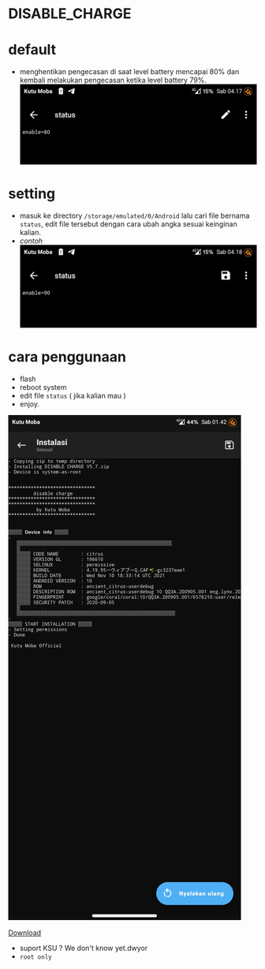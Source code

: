 # DISABLE_CHARGE

# default
- menghentikan pengecasan di saat level battery mencapai 80% dan kembali melakukan pengecasan ketika level battery 79%.
  ![alt text](https://github.com/KutuMobaa/DISABLE_CHARGE/blob/main/Screenshot_20240210-041738146.jpg?raw=true)
# setting
- masuk ke directory `/storage/emulated/0/Android` lalu cari file bernama `status`, edit file tersebut dengan cara ubah angka sesuai keinginan kalian.
- *contoh*
![alt text](https://github.com/KutuMobaa/DISABLE_CHARGE/blob/main/Screenshot_20240210-041817242.jpg?raw=true)

# cara penggunaan
- flash
- reboot system
- edit file `status` ( jika kalian mau )
- enjoy.
 
![alt text](https://github.com/KutuMobaa/DISABLE_CHARGE/blob/main/Screenshot_20240210-014203823.jpg?raw=true)

[Download](https://t.me/kutu_Moba57)

- suport KSU ? We don't know yet.dwyor
- `root only`
